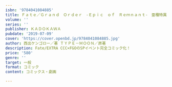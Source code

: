 ```yaml
---
isbn: '9784041084885'
title: Ｆａｔｅ／Ｇｒａｎｄ　Ｏｒｄｅｒ　‐Ｅｐｉｃ　ｏｆ　Ｒｅｍｎａｎｔ‐　亜種特異点ＥＸ　深海電脳楽土　ＳＥ．ＲＡ．ＰＨ　（１）
volume: ''
series: ''
publisher: ＫＡＤＯＫＡＷＡ
pubdate: '2019-07-09'
cover: 'https://cover.openbd.jp/9784041084885.jpg'
author: 西出ケンゴロー／著 ＴＹＰＥ－ＭＯＯＮ／原著
description: Fate/EXTRA CCC×FGOのSPイベント完全コミック化！
price: '580'
genre: ''
target: 一般
format: コミック
content: コミックス・劇画

---
```

